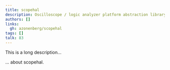 ```yaml
---
title: scopehal
description: Oscilloscope / logic analyzer platform abstraction library
authors: []
links:
  gh: azonenberg/scopehal
tags: []
talk: 83
---
```


This is a long description...
<!--more-->
... about scopehal.
